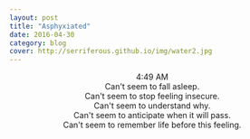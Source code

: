 ```yaml
---
layout: post
title: "Asphyxiated"
date: 2016-04-30
category: blog
cover: http://serriferous.github.io/img/water2.jpg
---
```

<div class="row">
<div class="col-md-8 col-md-offset-2">
<div class="row">
<div class="col-md-12">
<div align="center">
  <h15>4:49 AM</h15>
<br>
Can't seem to fall asleep. <br>
Can't seem to stop feeling insecure. <br>
Can't seem to understand why. <br>
Can't seem to anticipate when it will pass. <br>
Can't seem to remember life before this feeling. <br></div>
</div>
</div>
</div>            
</div>

